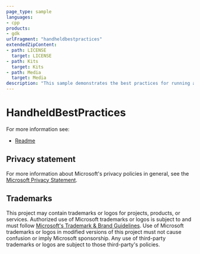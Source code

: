 ```yaml
---
page_type: sample
languages:
- cpp
products:
- gdk
urlFragment: "handheldbestpractices"
extendedZipContent:
- path: LICENSE
  target: LICENSE
- path: Kits
  target: Kits
- path: Media
  target: Media
description: "This sample demonstrates the best practices for running a title on handheld devices."
---
```


# HandheldBestPractices

For more information see: 
- [Readme](https://github.com/microsoft/Xbox-GDK-Samples/blob/main/Samples/Handheld/HandheldBestPractices/readme_en-us.md)

## Privacy statement

For more information about Microsoft's privacy policies in general, see the [Microsoft Privacy Statement](https://privacy.microsoft.com/privacystatement/).

## Trademarks

This project may contain trademarks or logos for projects, products, or services. Authorized use of Microsoft trademarks or logos is subject to and must follow [Microsoft's Trademark & Brand Guidelines](https://www.microsoft.com/en-us/legal/intellectualproperty/trademarks/usage/general). Use of Microsoft trademarks or logos in modified versions of this project must not cause confusion or imply Microsoft sponsorship. Any use of third-party trademarks or logos are subject to those third-party's policies.

